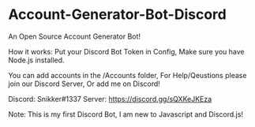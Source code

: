 # Account-Generator-Bot-Discord
An Open Source Account Generator Bot! 



How it works:
Put your Discord Bot Token in Config,
Make sure you have Node.js installed.

You can add accounts in the /Accounts folder,
For Help/Qeustions please join our Discord Server,
Or add me on Discord!

Discord: Snikker#1337
Server: https://discord.gg/sQXKeJKEza


Note: This is my first Discord Bot,
I am new to Javascript and Discord.js!
